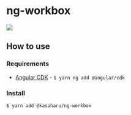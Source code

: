 # ng-workbox

![](https://github.com/kasaharu/ng-workbox/workflows/Node%20CI/badge.svg)

## How to use

### Requirements

- [Angular CDK](https://material.angular.io/cdk/categories) - `$ yarn ng add @angular/cdk`

### Install

```
$ yarn add @kasaharu/ng-workbox
```
